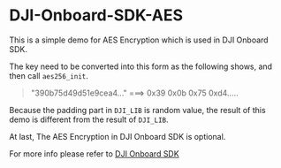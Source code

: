 # DJI-Onboard-SDK-AES

This is a simple demo for AES Encryption which is used in DJI Onboard SDK.

The key need to be converted into this form as the following shows, and then call `aes256_init`.

>"390b75d49d51e9cea4..." ===> 0x39 0x0b 0x75 0xd4.....

Because the padding part in `DJI_LIB` is random value, the result of this demo is different from the result of `DJI_LIB`.

At last, The AES Encryption in DJI Onboard SDK is optional. 

For more info please refer to [DJI Onboard SDK](https://github.com/dji-sdk/Onboard-SDK)
